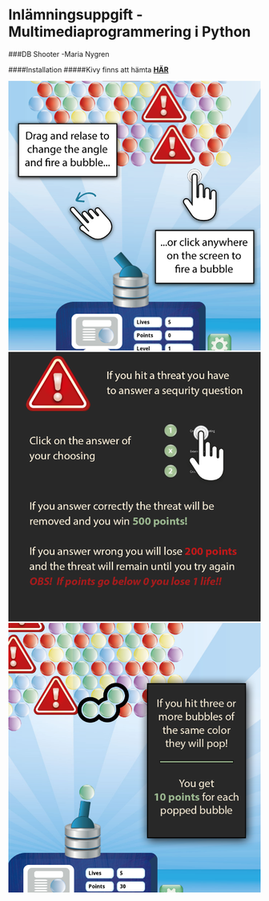 # Inlämningsuppgift - Multimediaprogrammering i Python

###DB Shooter -Maria Nygren

####Installation
#####Kivy finns att hämta **[HÄR](http://www.lfd.uci.edu/~gohlke/pythonlibs/#kivy)**

![help screen 1](graphics/helpScreen/1.png)
![help screen 2](graphics/helpScreen/2.png)
![help screen 3](graphics/helpScreen/3.png)

